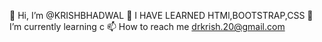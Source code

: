 👋 Hi, I’m @KRISHBHADWAL
👀 I HAVE LEARNED HTMl,BOOTSTRAP,CSS
🌱 I’m currently learning c
📫 How to reach me drkrish.20@gmail.com
